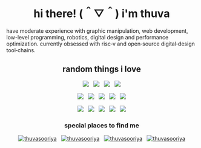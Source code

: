 <h1 align="center">hi there! (＾▽＾) i'm thuva</h1>

have moderate experience with graphic manipulation, web development, low-level programming, robotics, digital design and performance optimization. currently obsessed with risc‑v and open‑source digital‑design tool‑chains.

<h2 align="center">random things i love</h2>
<p align="center"> 
<img src="https://img.shields.io/badge/zig-FFAD00?style=for-the-badge&logo=zig&logoColor=black&stringColor=black" />
&nbsp
<img src="https://img.shields.io/badge/Android-bbDC84?style=for-the-badge&logo=android&logoColor=black" />
&nbsp
<img src="https://img.shields.io/badge/mac%20os-000000?style=for-the-badge&logo=apple&logoColor=white" />
&nbsp
<img src="https://img.shields.io/badge/NixOS-5277C3?style=for-the-badge&logo=nixos&logoColor=white" />
</p>
<p align="center"> 
<img src="https://img.shields.io/badge/Tailwind_CSS-38B2AC?style=for-the-badge&logo=tailwind-css&logoColor=white" />
&nbsp
<img src="https://img.shields.io/badge/bun-282a36?style=for-the-badge&logo=bun&logoColor=fbf0df" />
&nbsp
<img src="https://img.shields.io/badge/Python-FFD43B?style=for-the-badge&logo=python&logoColor=blue" />
&nbsp
<img src="https://img.shields.io/badge/starship-DD0B78?style=for-the-badge&logo=starship&logoColor=white" />
&nbsp
<img src="https://img.shields.io/badge/VSCode-0078D4?style=for-the-badge&logo=visual%20studio%20code&logoColor=white" />
</p>

<p align="center"> 
<img src="https://img.shields.io/badge/Notion-000000?style=for-the-badge&logo=notion&logoColor=white" />
&nbsp
<img src="https://img.shields.io/badge/Overleaf-47A141?style=for-the-badge&logo=Overleaf&logoColor=white" />
&nbsp
<img src="https://img.shields.io/badge/Raspberry%20Pi-A22846?style=for-the-badge&logo=Raspberry%20Pi&logoColor=white" />
&nbsp
<img src="https://img.shields.io/badge/espressif-E7352C?style=for-the-badge&logo=espressif&logoColor=white" />
&nbsp
<img src="https://img.shields.io/badge/NeoVim-%2357A143.svg?&style=for-the-badge&logo=neovim&logoColor=white" />
</p>

<!-- Social Profiles -->
<h3 align="center">special places to find me</h3>

<p align="center"> 
<!-- <a href="https://x.com/thuvasooriya" target="blank"><img src="https://img.shields.io/badge/X-000?style=for-the-badge&logo=x&logoColor=white" alt="thuvasooriya" /></a>
&nbsp
<a href="https://linkedin.com/in/thuvasooriya" target="blank"><img src="https://img.shields.io/badge/LinkedIn-0077B5?style=for-the-badge&logo=linkedin&logoColor=white" alt="thuvasooriya" /></a>
&nbsp
<a href="https://instagram.com/thuvasooriya" target="blank"><img src="https://img.shields.io/badge/Instagram-E4405F?style=for-the-badge&logo=instagram&logoColor=white" alt="thuvasooriya" /></a>
&nbsp -->
<a href="https://open.spotify.com/user/31557wv7breljjzr744htxbumd7a" target="blank"><img src="https://img.shields.io/badge/Spotify-1ED760?&style=for-the-badge&logo=spotify&logoColor=white" alt="thuvasooriya" /></a>
&nbsp
<a href="https://pinterest.com/thuvasooriya" target="blank"><img src="https://img.shields.io/badge/Pinterest-%23E60023.svg?&style=for-the-badge&logo=Pinterest&logoColor=white" alt="thuvasooriya" /></a>
&nbsp
<a href="https://discord.gg/x782mhTp8J" target="blank"><img src="https://img.shields.io/badge/Discord-5865F2?style=for-the-badge&logo=discord&logoColor=white" alt="thuvasooriya" /></a>
&nbsp
<a href="http://www.youtube.com/@thuvasooriya" target="blank"><img src="https://img.shields.io/badge/YouTube-FF0000?style=for-the-badge&logo=youtube&logoColor=white" alt="thuvasooriya" /></a>
</p>
